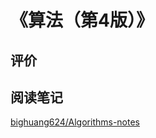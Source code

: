 # 《算法（第4版）》

## 评价



## 阅读笔记

[bighuang624/Algorithms-notes
](https://github.com/bighuang624/Algorithms-notes)